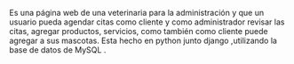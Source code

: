 Es una página web de una veterinaria  para  la administración  y que un usuario pueda agendar citas  como cliente y como administrador revisar las citas, agregar productos, servicios, como también como cliente puede agregar a sus mascotas. Esta hecho en python junto django ,utilizando la base de datos de MySQL .
